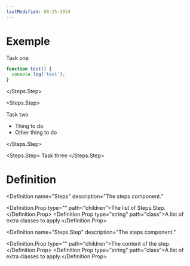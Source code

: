 ```yaml
---
lastModified: 08-25-2024
---
```


<script>
  import { Steps, Definition } from "$lib/components";
</script>

# Exemple

<Steps>
<Steps.Step>
Task one

```js
function test() {
  console.log('test');
}
```
</Steps.Step>

<Steps.Step>

Task two
 - Thing to do
 - Other thing to do

</Steps.Step>

<Steps.Step>
Task three
</Steps.Step>

</Steps>

# Definition

<Definition
  name="Steps"
  description="The steps component."
>
  <Definition.Prop type="<slot>" path="children">The list of Steps.Step.</Definition.Prop>
  <Definition.Prop type="string" path="class">A list of extra classes to apply.</Definition.Prop>
</Definition>

<Definition
  name="Steps.Step"
  description="The steps component."
>
  <Definition.Prop type="<slot>" path="children">The content of the step.</Definition.Prop>
  <Definition.Prop type="string" path="class">A list of extra classes to apply.</Definition.Prop>
</Definition>
